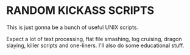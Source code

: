 RANDOM KICKASS SCRIPTS
======================

This is just gonna be a bunch of useful UNIX scripts.

Expect a lot of text processing, flat file smashing, log cruising, dragon
slaying, killer scripts and one-liners. I'll also do some educational
stuff.


